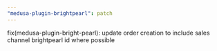 ```yaml
---
"medusa-plugin-brightpearl": patch
---
```


fix(medusa-plugin-bright-pearl): update order creation to include sales channel brightpearl id where possible
